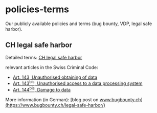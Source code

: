 # policies-terms
Our publicly available policies and terms (bug bounty, VDP, legal safe harbor).

## CH legal safe harbor

Detailed terms: [CH legal safe harbor](CH-legal-terms.md)

relevant articles in the Swiss Criminal Code:

  * [Art. 143, Unauthorised obtaining of data](https://www.fedlex.admin.ch/eli/cc/54/757_781_799/en#art_143)
  * [Art. 143<sup>bis</sup>, Unauthorised access to a data processing system](https://www.fedlex.admin.ch/eli/cc/54/757_781_799/en#art_143_bis)
  * [Art. 144<sup>bis</sup>, Damage to data](https://www.fedlex.admin.ch/eli/cc/54/757_781_799/en#art_144_bis)

More information (in German): [blog post on www.bugbounty.ch](https://www.bugbounty.ch/legal-safe-harbor/)